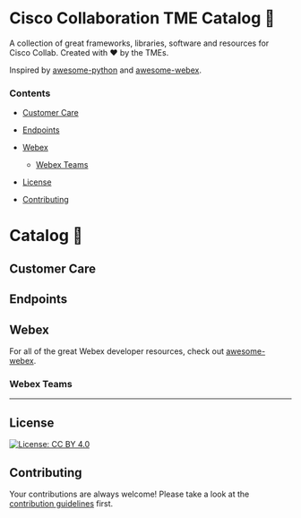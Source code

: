 # Cisco Collaboration TME Catalog 📖

A collection of great frameworks, libraries, software and resources for Cisco Collab. 
Created with ♥️ by the TMEs.

Inspired by [awesome-python](https://github.com/vinta/awesome-python) and [awesome-webex](https://github.com/CiscoDevNet/awesome-webex).

### Contents

- [Customer Care](#customer-care)
- [Endpoints](#endpoints)
- [Webex](#webex)
    - [Webex Teams](#webex-teams)
    
- [License](#license)
- [Contributing](#contributing)

# Catalog 📖

## Customer Care
## Endpoints
## Webex
For all of the great Webex developer resources, check out [awesome-webex](https://github.com/CiscoDevNet/awesome-webex).

### Webex Teams

---

## License
[![License: CC BY 4.0](https://img.shields.io/badge/License-CC%20BY%204.0-lightgrey.svg)](https://creativecommons.org/licenses/by/4.0/)

## Contributing
Your contributions are always welcome! Please take a look at the [contribution guidelines](https://github.com/CiscoCollabTME/catalog/blob/master/CONTRIBUTING.md) first.
